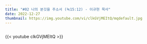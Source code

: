 ```yaml
---
title: "#02 나의 분깃을 주소서 (눅15:12) - 이규현 목사"
date: 2022-12-27
thumbnail: https://img.youtube.com/vi/clkGVjMEItQ/mqdefault.jpg
---
```


## <!--more-->

{{< youtube clkGVjMEItQ >}}
